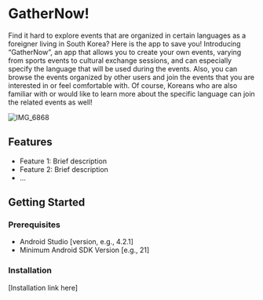 # GatherNow!

Find it hard to explore events that are organized in certain languages as a foreigner living in South Korea? Here is the app to save you! Introducing “GatherNow”, an app that allows you to create your own events, varying from sports events to cultural exchange sessions, and can especially specify the language that will be used during the events. Also, you can browse the events organized by other users and join the events that you are interested in or feel comfortable with. Of course, Koreans who are also familiar with or would like to learn more about the specific language can join the related events as well! 

![IMG_6868](https://github.com/snuhcs-course/swpp-2023-project-team-19/assets/113524113/0812bb83-d154-4737-b3da-e298f96a2016)


## Features

- Feature 1: Brief description
- Feature 2: Brief description
- ...

## Getting Started

### Prerequisites

- Android Studio [version, e.g., 4.2.1]
- Minimum Android SDK Version [e.g., 21]

### Installation

[Installation link here]
